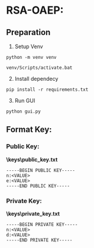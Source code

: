 # RSA-OAEP:

## Preparation
1. Setup Venv
```
python -m venv venv

venv/Scripts/activate.bat
```
2. Install dependecy
```
pip install -r requirements.txt
```
3. Run GUI
```
python gui.py
```

## Format Key:
### Public Key:
**\keys\public_key.txt**
```
-----BEGIN PUBLIC KEY-----
n:<VALUE>
e:<VALUE>
-----END PUBLIC KEY-----
```

### Private Key:
**\keys\private_key.txt**
```
-----BEGIN PRIVATE KEY-----
n:<VALUE>
d:<VALUE>
-----END PRIVATE KEY-----
```